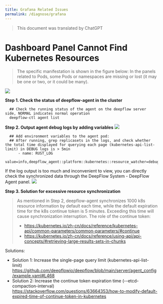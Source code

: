 ```yaml
---
title: Grafana Related Issues
permalink: /diagnose/grafana
---
```


> This document was translated by ChatGPT

# Dashboard Panel Cannot Find Kubernetes Resources

> The specific manifestation is shown in the figure below: In the panels related to Pods, some Pods or namespaces are missing or lost (it may be one or two, or it could be many).

<img src="./imgs/grafana_not_found_k8s_resources.png">

**Step 1. Check the status of deepflow-agent in the cluster**

```
  ## Check the running status of the agent on the deepflow server side, NORMAL indicates normal operation
  deepflow-ctl agent list
```

**Step 2. Output agent debug logs by adding variables**
<img src="./imgs/deepflow_agent_debug_log.png">

```
  ## Add environment variables to the agent pod:
  ## After running, grep replicasets in the logs, and check whether the total time displayed for querying each page (kubernetes-api-list-limit) in DEBUG logs is > 5min
      - name: RUST_LOG
        value=info,deepflow_agent::platform::kubernetes::resource_watcher=debug
```

If the log output is too much and inconvenient to view, you can directly check the synchronized data through the DeepFlow System - DeepFlow Agent panel.
<img src="./imgs/deepflow_agent_sync_k8s_resources.png">

**Step 3. Solution for excessive resource synchronization**

> As mentioned in Step 2, deepflow-agent synchronizes 1000 k8s resource information by default each time, while the default expiration time for the k8s continue token is 5 minutes. Exceeding this time will cause synchronization interruption.
> The role of the continue token:
>
> - https://kubernetes.io/zh-cn/docs/reference/kubernetes-api/common-parameters/common-parameters/#continue
> - https://kubernetes.io/zh-cn/docs/reference/using-api/api-concepts/#retrieving-large-results-sets-in-chunks

Solutions:

- Solution 1: Increase the single-page query limit (kubernetes-api-list-limit)
  https://github.com/deepflowio/deepflow/blob/main/server/agent_config/example.yaml#L468
- Solution 2: Increase the continue token expiration time (--etcd-compaction-interval)
  https://stackoverflow.com/questions/63664353/how-to-modify-default-expired-time-of-continue-token-in-kubernetes

